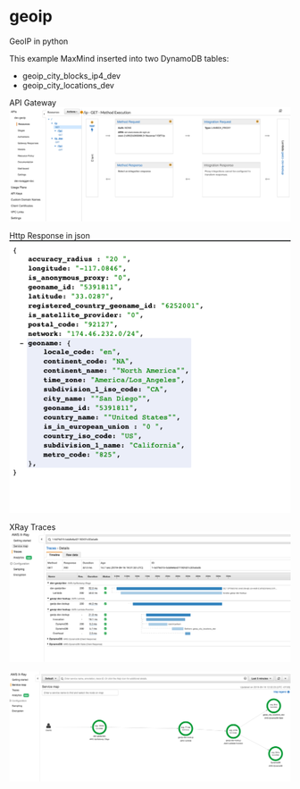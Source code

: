 # geoip
GeoIP in python

This example MaxMind inserted into two DynamoDB tables:
- geoip_city_blocks_ip4_dev
- geoip_city_locations_dev

API Gateway
![XRay Tracke](images/APIG.png)


Http Response in json
![XRay Tracke](images/Response.png)


XRay Traces
![XRay Tracke](images/XRayTrace.png)

![XRay Tracke](images/XRayMap.png)
